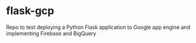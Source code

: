 # flask-gcp
Repo to test deploying a Python Flask application to Google app engine and implementing Firebase and BigQuery 
